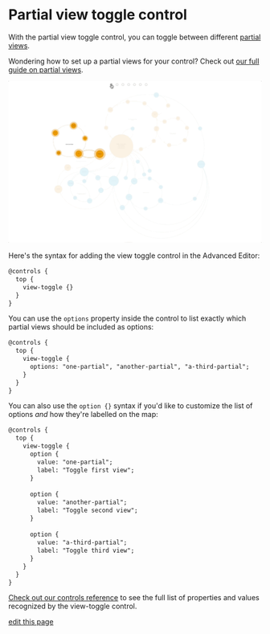 # Partial view toggle control

With the partial view toggle control, you can toggle between different [partial views](/guides/partial-views.html).

<p class="alert alert-info">
  Wondering how to set up a partial views for your control? Check out <a href="/guides/partial-views.html">our full guide on partial views</a>.
</p>

![view toggle gif](/images/view-toggle.gif)

Here's the syntax for adding the view toggle control in the Advanced Editor:

```
@controls {
  top {
    view-toggle {}
  }
}
```

You can use the `options` property inside the control to list exactly which partial views should be included as options:

```
@controls {
  top {
    view-toggle {
      options: "one-partial", "another-partial", "a-third-partial";
    }
  }
}
```

You can also use the `option {}` syntax if you'd like to customize the list of options _and_ how they're labelled on the map:

```
@controls {
  top {
    view-toggle {
      option {
        value: "one-partial";
        label: "Toggle first view";
      }

      option {
        value: "another-partial";
        label: "Toggle second view";
      }

      option {
        value: "a-third-partial";
        label: "Toggle third view";
      }
    }
  }
}
```

[Check out our controls reference](/guides/controls/controls-reference.md) to see the full list of properties and values recognized by the view-toggle control.

<span class="edit-link"><a href="https://github.com/kumu/docs/blob/master/guides/controls/view-toggle-control.md" target="_blank"><i class="fa fa-github"></i> edit this page</a></span>
